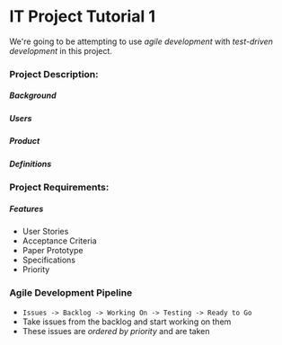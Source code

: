 IT Project Tutorial 1
=====================

We're going to be attempting to use *agile development* with *test-driven development* in this project.
### Project Description:
##### *Background*

##### *Users*

##### *Product*

##### *Definitions*

### Project Requirements:
##### *Features*
- User Stories
- Acceptance Criteria
- Paper Prototype
- Specifications
- Priority

### Agile Development Pipeline
- `Issues -> Backlog -> Working On -> Testing -> Ready to Go`
- Take issues from the backlog and start working on them
- These issues are *ordered by priority* and are taken